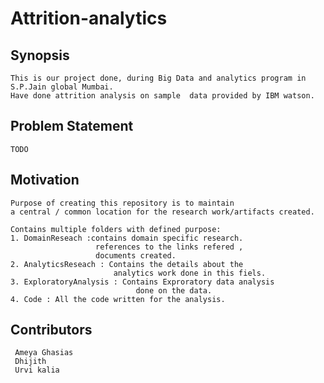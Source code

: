 # Attrition-analytics

## Synopsis
	This is our project done, during Big Data and analytics program in S.P.Jain global Mumbai.
	Have done attrition analysis on sample 	data provided by IBM watson.

## Problem Statement
	TODO
	
## Motivation
	Purpose of creating this repository is to maintain 
	a central / common location for the research work/artifacts created.	
	
	Contains multiple folders with defined purpose:
	1. DomainReseach :contains domain specific research.
		               references to the links refered , 
		               documents created.
	2. AnalyticsReseach : Contains the details about the 
		                   analytics work done in this fiels.
	3. ExploratoryAnalysis : Contains Exproratory data analysis
							    done on the data.
	4. Code : All the code written for the analysis.
	
	
## Contributors
	 Ameya Ghasias
	 Dhijith
	 Urvi kalia
	 